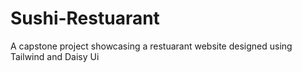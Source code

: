 # Sushi-Restuarant
A capstone project showcasing a restuarant website designed using Tailwind and Daisy Ui
